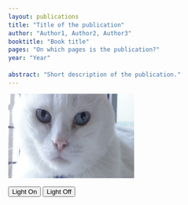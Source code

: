 ```yaml
---
layout: publications
title: "Title of the publication"
author: "Author1, Author2, Author3"
booktitle: "Book title"
pages: "On which pages is the publication?"
year: "Year"

abstract: "Short description of the publication."
---
```


<body>
<script>
function light(sw) {
    var pic;
    if (sw == 0) {
        pic = "pic2.jpg"
    } else {
        pic = "pic1.jpg"
    }
    document.getElementById('myImage').src = pic;
}
</script>

<img id="myImage" src="pic1.jpg" width="256" height="172">

<p>
<button type="button" onclick="light(1)">Light On</button>
<button type="button" onclick="light(0)">Light Off</button>
</p>

</body>
